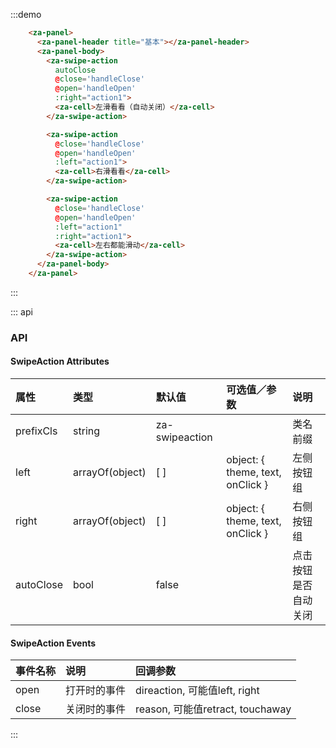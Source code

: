 <script>
export default {
  data() {
    return {
      action1:[
        {
          theme: 'error',
          text: '右按钮1',
          onClick: () => console.log('右按钮1'),
        },
        {
          theme: 'success',
          text: '右按钮2',
          onClick: () => console.log('右按钮2'),
        },
      ]
    }
  },
  methods: {
    handleClose(reason) {
      console.log(reason);
    },
    handleOpen(reason) {
      console.log(reason);
    },
  },
};
</script>

:::demo
```html
    <za-panel>
      <za-panel-header title="基本"></za-panel-header>
      <za-panel-body>
        <za-swipe-action
          autoClose
          @close='handleClose'
          @open='handleOpen'
          :right="action1">
          <za-cell>左滑看看（自动关闭）</za-cell>
        </za-swipe-action>

        <za-swipe-action
          @close='handleClose'
          @open='handleOpen'
          :left="action1">
          <za-cell>右滑看看</za-cell>
        </za-swipe-action>

        <za-swipe-action
          @close='handleClose'
          @open='handleOpen'
          :left="action1"
          :right="action1">
          <za-cell>左右都能滑动</za-cell>
        </za-swipe-action>
      </za-panel-body>
    </za-panel>
```
:::


::: api
### API

#### SwipeAction Attributes

| 属性 | 类型 | 默认值 | 可选值／参数 | 说明 |
| :--- | :--- | :--- | :--- | :--- |
| prefixCls | string | za-swipeaction | | 类名前缀 |
| left | arrayOf(object) | [ ] | object: { theme, text, onClick } | 左侧按钮组 |
| right | arrayOf(object) | [ ] | object: { theme, text, onClick } | 右侧按钮组 |
| autoClose | bool | false | | 点击按钮是否自动关闭 |

#### SwipeAction Events
| 事件名称 | 说明 | 回调参数 |
| :--- | :--- | :--- |
| open | 打开时的事件 | direaction, 可能值left, right |
| close | 关闭时的事件 | reason, 可能值retract, touchaway |
:::